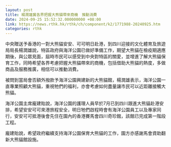 ```yaml
---
layout: post
title: 楊潤雄冀各界把握大熊貓帶來商機　推動消費
date: 2024-09-25 15:52:32.000000000 +08:00
link: https://news.rthk.hk/rthk/ch/component/k2/1771988-20240925.htm
categories: rthk
---
```


中央贈送予香港的一對大熊貓安安、可可明日赴港，到四川迎接的文化體育及旅遊局局長楊潤雄說，特區政府與海洋公園已做好準備工作，期望大熊貓在檢疫期適應期後，與公眾見面，屆時市民可以感受到中央對特區的關愛，並增進了解大熊貓保育工作，同時希望各界考慮把握大熊貓帶來的商機，包括借助大熊貓的熱度，多做商品及服務推廣，相信可以推動消費。

被問到當局會否額外撥款予海洋公園興建新的大熊貓館，楊潤雄表示，海洋公園一直專業照顧大熊貓，重視牠們的福利，亦會考慮如何盡量讓市民可以近距離接觸大熊貓。

海洋公園主席龐建貽說，海洋公園的護理人員早於7月已到四川跟進大熊貓赴港安排，希望安安可可來港旅程安全，明日牠們啟程時會有海洋公園員工以及專家同行，安安可可抵港後會先住在園內的香港賽馬會四川奇珍館，該館已完成第一階段工程。

龐建貽說，希望政府繼續支持海洋公園保育大熊貓的工作，園方亦感謝馬會資助翻新大熊貓館設施。
